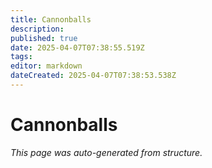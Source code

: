 ```yaml
---
title: Cannonballs
description: 
published: true
date: 2025-04-07T07:38:55.519Z
tags: 
editor: markdown
dateCreated: 2025-04-07T07:38:53.538Z
---
```


# Cannonballs

*This page was auto-generated from structure.*